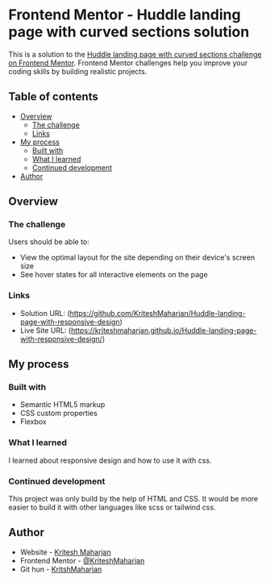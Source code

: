 # Frontend Mentor - Huddle landing page with curved sections solution

This is a solution to the [Huddle landing page with curved sections challenge on Frontend Mentor](https://www.frontendmentor.io/challenges/huddle-landing-page-with-curved-sections-5ca5ecd01e82137ec91a50f2). Frontend Mentor challenges help you improve your coding skills by building realistic projects. 

## Table of contents

- [Overview](#overview)
  - [The challenge](#the-challenge)
  - [Links](#links)
- [My process](#my-process)
  - [Built with](#built-with)
  - [What I learned](#what-i-learned)
  - [Continued development](#continued-development)
- [Author](#author)

## Overview

### The challenge

Users should be able to:

- View the optimal layout for the site depending on their device's screen size
- See hover states for all interactive elements on the page

### Links

- Solution URL: (https://github.com/KriteshMaharjan/Huddle-landing-page-with-responsive-design)
- Live Site URL: (https://kriteshmaharjan.github.io/Huddle-landing-page-with-responsive-design/)

## My process

### Built with

- Semantic HTML5 markup
- CSS custom properties
- Flexbox

### What I learned

I learned about responsive design and how to use it with css.

### Continued development

This project was only build by the help of HTML and CSS. It would be more easier to build it with other languages like scss or tailwind css. 

## Author

- Website - [Kritesh Maharjan](https://www.your-site.com)
- Frontend Mentor - [@KriteshMaharjan](https://www.frontendmentor.io/profile/KriteshMaharjan)
- Git hun - [KritshMaharjan](https://github.com/KriteshMaharjan)

